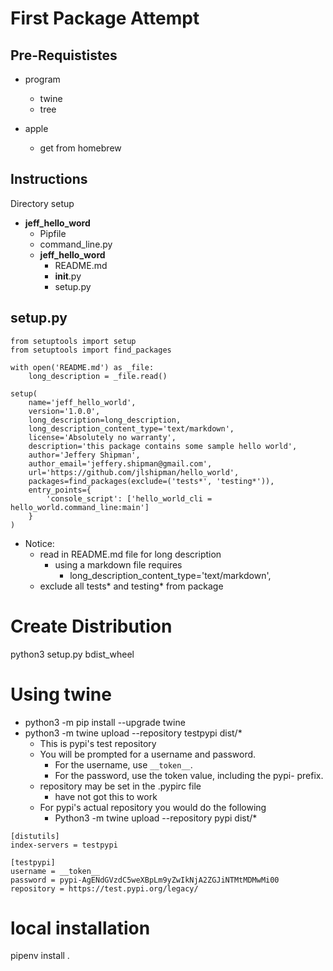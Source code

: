 # First Package Attempt

## Pre-Requististes

- program
  - twine
  - tree

- apple
  - get from homebrew 
  
## Instructions

Directory setup

- __jeff_hello_word__
  - Pipfile
  - command_line.py
  - __jeff_hello_word__
    - README.md
    - __init__.py
    - setup.py


## setup.py

```
from setuptools import setup
from setuptools import find_packages

with open('README.md') as _file:
    long_description = _file.read()

setup(
    name='jeff_hello_world',
    version='1.0.0',
    long_description=long_description,
    long_description_content_type='text/markdown',
    license='Absolutely no warranty',
    description='this package contains some sample hello world',
    author='Jeffery Shipman',
    author_email='jeffery.shipman@gmail.com',
    url='https://github.com/jlshipman/hello_world',
    packages=find_packages(exclude=('tests*', 'testing*')),
    entry_points={
        'console_script': ['hello_world_cli = hello_world.command_line:main']
    }
)

```

- Notice:
  - read in README.md file for long description 
    - using a markdown file requires
      - long_description_content_type='text/markdown',
  - exclude all tests* and testing* from package

# Create Distribution

python3 setup.py bdist_wheel

# Using twine

- python3 -m pip install --upgrade twine
- python3 -m twine upload --repository testpypi dist/*
  - This is pypi's test repository
  - You will be prompted for a username and password. 
    - For the username, use ```__token__```. 
    - For the password, use the token value, including the pypi- prefix.
  - repository may be set in the .pypirc file 
    - have not got this to work
  - For pypi's actual repository you would do the following
    - Python3 -m twine upload --repository pypi dist/*
```
[distutils]
index-servers = testpypi

[testpypi]
username = __token__
password = pypi-AgENdGVzdC5weXBpLm9yZwIkNjA2ZGJiNTMtMDMwMi00
repository = https://test.pypi.org/legacy/
```

# local installation

pipenv install .